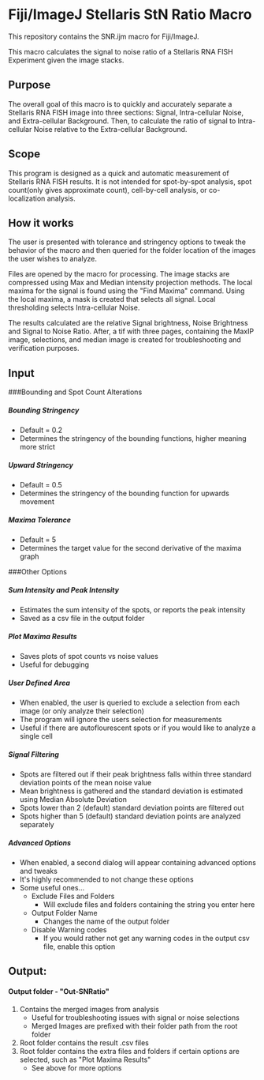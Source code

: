 Fiji/ImageJ Stellaris StN Ratio Macro
=============

This repository contains the SNR.ijm macro for Fiji/ImageJ.

This macro calculates the signal to noise ratio of a Stellaris RNA FISH Experiment given the image stacks.

Purpose
-------
The overall goal of this macro is to quickly and accurately separate a Stellaris RNA FISH image into three sections: Signal, Intra-cellular Noise, and Extra-cellular Background.  Then, to calculate the ratio of signal to Intra-cellular Noise relative to the Extra-cellular Background.

Scope
-----
This program is designed as a quick and automatic measurement of Stellaris RNA FISH results.  It is not intended for spot-by-spot analysis, spot count(only gives approximate count), cell-by-cell analysis, or co-localization analysis.

How it works
------------
The user is presented with tolerance and stringency options to tweak the behavior of the macro and then queried for the folder location of the images the user wishes to analyze.

Files are opened by the macro for processing.  The image stacks are compressed using Max and Median intensity projection methods.  The local maxima for the signal is found using the "Find Maxima" command.  Using the local maxima, a mask is created that selects all signal.  Local thresholding selects Intra-cellular Noise.

The results calculated are the relative Signal brightness, Noise Brightness and Signal to Noise Ratio. After, a tif with three pages, containing the MaxIP image, selections, and median image is created for troubleshooting and verification purposes.

Input
-----

###Bounding and Spot Count Alterations
##### Bounding Stringency
- Default = 0.2
- Determines the stringency of the bounding functions, higher meaning more strict

##### Upward Stringency
- Default = 0.5
- Determines the stringency of the bounding function for upwards movement

##### Maxima Tolerance
- Default = 5
- Determines the target value for the second derivative of the maxima graph

###Other Options

##### Sum Intensity and Peak Intensity
* Estimates the sum intensity of the spots, or reports the peak intensity
* Saved as a csv file in the output folder
##### Plot Maxima Results
* Saves plots of spot counts vs noise values
* Useful for debugging
##### User Defined Area
* When enabled, the user is queried to exclude a selection from each image (or only analyze their selection)
* The program will ignore the users selection for measurements
* Useful if there are autoflourescent spots or if you would like to analyze a single cell
##### Signal Filtering
* Spots are filtered out if their peak brightness falls within three standard deviation points of the mean noise value
* Mean brightness is gathered and the standard deviation is estimated using Median Absolute Deviation
* Spots lower than 2 (default) standard deviation points are filtered out
* Spots higher than 5 (default) standard deviation points are analyzed separately
##### Advanced Options
* When enabled, a second dialog will appear containing advanced options and tweaks
* It's highly recommended to not change these options
* Some useful ones...
	* Exclude Files and Folders
		* Will exclude files and folders containing the string you enter here
	* Output Folder Name
		* Changes the name of the output folder
	* Disable Warning codes
		* If you would rather not get any warning codes in the output csv file, enable this option

Output:
-------
#### Output folder - "Out-SNRatio"
 1. Contains the merged images from analysis
	* Useful for troubleshooting issues with signal or noise selections
 	* Merged Images are prefixed with their folder path from the root folder
 2. Root folder contains the result .csv files
 3. Root folder contains the extra files and folders if certain options are selected, such as "Plot Maxima Results"
	* See above for more options